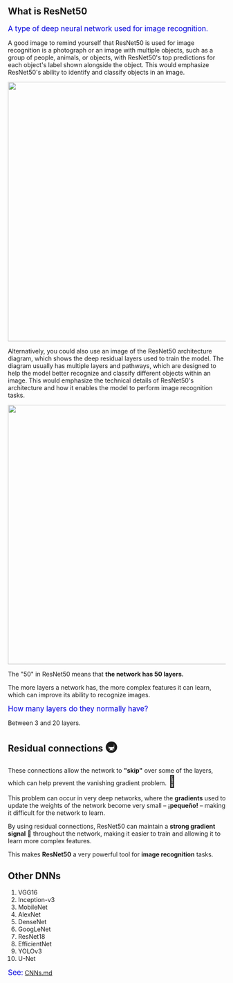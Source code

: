 ## What is ResNet50

<span style="color:#0000dd;font-size:larger;">A type of deep neural network used for image recognition.</span>

<!--<img src="https://1.cms.s81c.com/sites/default/files/2021-01-06/ICLH_Diagram_Batch_01_03-DeepNeuralNetwork-WHITEBG.png" width="600">-->

A good image to remind yourself that ResNet50 is used for image recognition is a photograph or an image with multiple objects, such as a group of people, animals, or objects, with ResNet50's top predictions for each object's label shown alongside the object. This would emphasize ResNet50's ability to identify and classify objects in an image.

<img src="https://azati.ai/wp-content/uploads/2020/04/object-detection-800x400-1.jpg" width="600">

Alternatively, you could also use an image of the ResNet50 architecture diagram, which shows the deep residual layers used to train the model. The diagram usually has multiple layers and pathways, which are designed to help the model better recognize and classify different objects within an image. This would emphasize the technical details of ResNet50's architecture and how it enables the model to perform image recognition tasks.

<!--<img src="https://i.ytimg.com/vi/mGMpHyiN5lk/maxresdefault.jpg" width="600">-->

<img src="https://miro.medium.com/max/1200/0*tH9evuOFqk8F41FG.png" width="600">

The "50" in ResNet50 means that **the network has 50 layers.**

The more layers a network has, the more complex features it can learn, which can improve its ability to recognize images.

<span style="color:#0000dd;font-size:larger;">How many layers do they normally have?</span>

Between 3 and 20 layers.

## Residual connections <span style="font-size:27px;">🚇</span>

These connections allow the network to **"skip"** over some of the layers, which can help prevent the vanishing gradient problem. <span style="font-size:27px;">💨</span>

This problem can occur in very deep networks, where the **gradients** used to update the weights of the network become very small &ndash; **¡pequeño!** &ndash; making it difficult for the network to learn.

By using residual connections, ResNet50 can maintain a **strong gradient signal** 📶 throughout the network, making it easier to train and allowing it to learn more complex features.

This makes **ResNet50** a very powerful tool for **image recognition** tasks.

## Other DNNs

1. VGG16
1. Inception-v3
1. MobileNet
1. AlexNet
1. DenseNet
1. GoogLeNet
1. ResNet18
1. EfficientNet
1. YOLOv3
1. U-Net

<span style="color:#0000dd;font-size:larger;">See:</span> [CNNs.md](CNNs.md)

<br>
